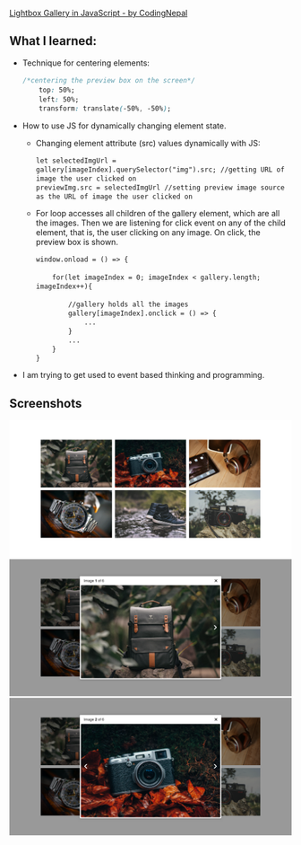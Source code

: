 [Lightbox Gallery in JavaScript - by CodingNepal](https://youtu.be/rz_8NDyC6Xk)

## What I learned:

-   Technique for centering elements:

    ```CSS
    /*centering the preview box on the screen*/
        top: 50%;
        left: 50%;
        transform: translate(-50%, -50%);
    ```

-   How to use JS for dynamically changing element state.

    -   Changing element attribute (src) values dynamically with JS:

        ```JS
        let selectedImgUrl = gallery[imageIndex].querySelector("img").src; //getting URL of image the user clicked on
        previewImg.src = selectedImgUrl //setting preview image source as the URL of image the user clicked on
        ```

    -   For loop accesses all children of the gallery element, which are all the images. Then we are listening for click event on any of the child element, that is, the user clicking on any image. On click, the preview box is shown.

        ```JS
        window.onload = () => {

            for(let imageIndex = 0; imageIndex < gallery.length; imageIndex++){

                //gallery holds all the images
                gallery[imageIndex].onclick = () => {
                    ...
                }
                ...
            }
        }
        ```

-   I am trying to get used to event based thinking and programming.

## Screenshots

![Gallery View](.\my-project-screenshots\Lightbox-Gallery-001.png)
![Preview View](.\my-project-screenshots\Lightbox-Gallery-002.png)
![Showing dynamic changes](.\my-project-screenshots\Lightbox-Gallery-003.png)
